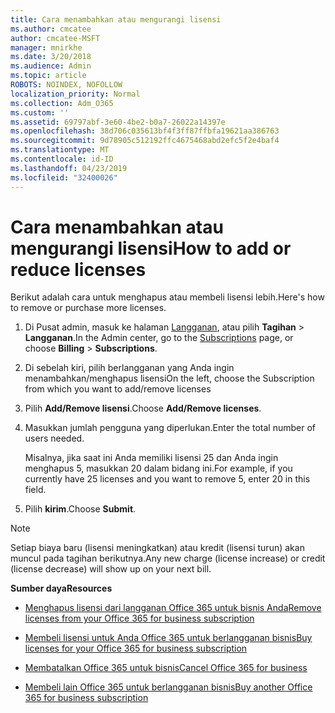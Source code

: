 ```yaml
---
title: Cara menambahkan atau mengurangi lisensi
ms.author: cmcatee
author: cmcatee-MSFT
manager: mnirkhe
ms.date: 3/20/2018
ms.audience: Admin
ms.topic: article
ROBOTS: NOINDEX, NOFOLLOW
localization_priority: Normal
ms.collection: Adm_O365
ms.custom: ''
ms.assetid: 69797abf-3e60-4be2-b0a7-26022a14397e
ms.openlocfilehash: 38d706c035613bf4f3ff87ffbfa19621aa386763
ms.sourcegitcommit: 9d78905c512192ffc4675468abd2efc5f2e4baf4
ms.translationtype: MT
ms.contentlocale: id-ID
ms.lasthandoff: 04/23/2019
ms.locfileid: "32400026"
---
```

# <a name="how-to-add-or-reduce-licenses"></a><span data-ttu-id="65af2-102">Cara menambahkan atau mengurangi lisensi</span><span class="sxs-lookup"><span data-stu-id="65af2-102">How to add or reduce licenses</span></span>

<span data-ttu-id="65af2-103">Berikut adalah cara untuk menghapus atau membeli lisensi lebih.</span><span class="sxs-lookup"><span data-stu-id="65af2-103">Here's how to remove or purchase more licenses.</span></span>
  
1. <span data-ttu-id="65af2-104">Di Pusat admin, masuk ke halaman [Langganan](https://go.microsoft.com/fwlink/p/?linkid=842054), atau pilih **Tagihan** \> **Langganan**.</span><span class="sxs-lookup"><span data-stu-id="65af2-104">In the Admin center, go to the [Subscriptions](https://go.microsoft.com/fwlink/p/?linkid=842054) page, or choose **Billing** \> **Subscriptions**.</span></span>
    
2. <span data-ttu-id="65af2-105">Di sebelah kiri, pilih berlangganan yang Anda ingin menambahkan/menghapus lisensi</span><span class="sxs-lookup"><span data-stu-id="65af2-105">On the left, choose the Subscription from which you want to add/remove licenses</span></span>
    
3. <span data-ttu-id="65af2-106">Pilih **Add/Remove lisensi**.</span><span class="sxs-lookup"><span data-stu-id="65af2-106">Choose **Add/Remove licenses**.</span></span>
    
4. <span data-ttu-id="65af2-107">Masukkan jumlah pengguna yang diperlukan.</span><span class="sxs-lookup"><span data-stu-id="65af2-107">Enter the total number of users needed.</span></span>
    
    <span data-ttu-id="65af2-108">Misalnya, jika saat ini Anda memiliki lisensi 25 dan Anda ingin menghapus 5, masukkan 20 dalam bidang ini.</span><span class="sxs-lookup"><span data-stu-id="65af2-108">For example, if you currently have 25 licenses and you want to remove 5, enter 20 in this field.</span></span>
    
5. <span data-ttu-id="65af2-109">Pilih **kirim**.</span><span class="sxs-lookup"><span data-stu-id="65af2-109">Choose **Submit**.</span></span>
    
> [!NOTE]
> <span data-ttu-id="65af2-110">Setiap biaya baru (lisensi meningkatkan) atau kredit (lisensi turun) akan muncul pada tagihan berikutnya.</span><span class="sxs-lookup"><span data-stu-id="65af2-110">Any new charge (license increase) or credit (license decrease) will show up on your next bill.</span></span> 
  
 <span data-ttu-id="65af2-111">**Sumber daya**</span><span class="sxs-lookup"><span data-stu-id="65af2-111">**Resources**</span></span>
  
- [<span data-ttu-id="65af2-112">Menghapus lisensi dari langganan Office 365 untuk bisnis Anda</span><span class="sxs-lookup"><span data-stu-id="65af2-112">Remove licenses from your Office 365 for business subscription</span></span>](https://support.office.com/article/9c64d127-e2dd-4ecc-81f5-2f87e5a74803)
    
- [<span data-ttu-id="65af2-113">Membeli lisensi untuk Anda Office 365 untuk berlangganan bisnis</span><span class="sxs-lookup"><span data-stu-id="65af2-113">Buy licenses for your Office 365 for business subscription</span></span>](https://support.office.com/article/36081d8d-b3fa-4948-8c34-e217bba825e1)
    
- [<span data-ttu-id="65af2-114">Membatalkan Office 365 untuk bisnis</span><span class="sxs-lookup"><span data-stu-id="65af2-114">Cancel Office 365 for business</span></span>](https://support.office.com/article/b1bc0bef-4608-4601-813a-cdd9f746709a)
    
- [<span data-ttu-id="65af2-115">Membeli lain Office 365 untuk berlangganan bisnis</span><span class="sxs-lookup"><span data-stu-id="65af2-115">Buy another Office 365 for business subscription</span></span>](https://support.office.com/article/fab3b86c-3359-4042-8692-5d4dc7550b7c)
    

